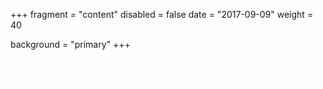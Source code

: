 +++
fragment = "content"
disabled = false
date = "2017-09-09"
weight = 40

background = "primary"
+++
<center><h2 style="color:#ffffff">Hackers</h2></center>